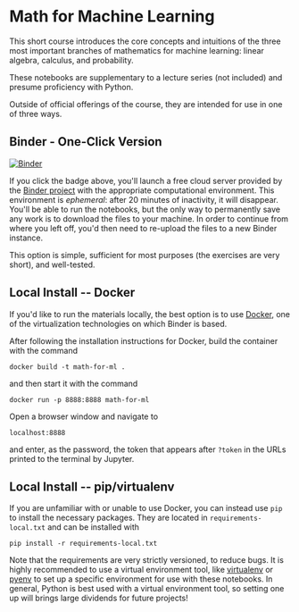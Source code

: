 # Math for Machine Learning

This short course introduces the core concepts and intuitions
of the three most important branches of mathematics
for machine learning:
linear algebra,
calculus,
and probability.

These notebooks are supplementary to
a lecture series (not included)
and presume proficiency with Python.

Outside of official offerings of the course,
they are intended for use in one of three ways.

## Binder - One-Click Version

[![Binder](https://mybinder.org/badge_logo.svg)](https://mybinder.org/v2/gh/wandb/edu/main?filepath=math-for-ml%2Fexercises)

If you click the badge above,
you'll launch a free cloud server
provided by the
[Binder project](https://mybinder.readthedocs.io/en/latest/)
with the appropriate computational environment.
This environment is _ephemeral_:
after 20 minutes of inactivity,
it will disappear.
You'll be able to run the notebooks,
but the only way to permanently save any work
is to download the files to your machine.
In order to continue from where you left off,
you'd then need to re-upload the files to a new Binder instance.

This option is simple, sufficient for most purposes
(the exercises are very short),
and well-tested.

## Local Install -- Docker

If you'd like to run the materials locally,
the best option is to use
[Docker](https://docs.docker.com/get-docker/),
one of the virtualization technologies
on which Binder is based.

After following the installation instructions for Docker,
build the container with the command
```
docker build -t math-for-ml .
```
and then start it with the command
```
docker run -p 8888:8888 math-for-ml
```
Open a browser window and navigate to
```
localhost:8888
```
and enter, as the password, the token that appears after
`?token` in the URLs printed to the terminal by Jupyter.

## Local Install -- pip/virtualenv

If you are unfamiliar with or unable to use Docker,
you can instead use `pip` to install the necessary packages.
They are located in `requirements-local.txt`
and can be installed with
```
pip install -r requirements-local.txt
```
Note that the requirements are very strictly versioned,
to reduce bugs.
It is highly recommended to use
a virtual environment tool,
like [virtualenv](https://virtualenv.pypa.io/en/latest/)
or [pyenv](https://github.com/pyenv/pyenv)
to set up a specific environment for use with these notebooks.
In general, Python is best used with a virtual environment tool,
so setting one up will brings large dividends for future projects!
